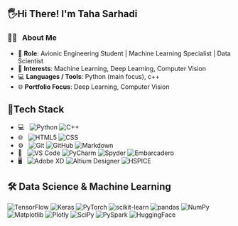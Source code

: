 <h2>🖐Hi There! I'm Taha Sarhadi</h2>

<h3>👨‍💻 &nbsp; About Me</h3>

- 💼 **Role**:&nbsp;Avionic Engineering Student | Machine Learning Specialist | Data Scientist 
- 🧠 **Interests**:&nbsp;Machine Learning, Deep Learning, Computer Vision  
- 💻 **Languages / Tools**:&nbsp;Python (main focus), c++ 
- 🌐 **Portfolio Focus**:&nbsp;Deep Learning, Computer Vision

<h2>🔧Tech Stack</h2>

- 💻 &nbsp;
  ![Python](https://img.shields.io/badge/-Python-333333?style=flat&logo=python)
  ![C++](https://img.shields.io/badge/-C++-333333?style=flat&logo=C%2B%2B&logoColor=00599C)
- 🌐 &nbsp;
  ![HTML5](https://img.shields.io/badge/-HTML5-333333?style=flat&logo=HTML5)
  ![CSS](https://img.shields.io/badge/-CSS-333333?style=flat&logo=CSS3&logoColor=1572B6)
- ⚙️ &nbsp;
  ![Git](https://img.shields.io/badge/-Git-333333?style=flat&logo=git)
  ![GitHub](https://img.shields.io/badge/-GitHub-333333?style=flat&logo=github)
  ![Markdown](https://img.shields.io/badge/-Markdown-333333?style=flat&logo=markdown)
- 🔧 &nbsp;
 ![VS Code](https://img.shields.io/badge/-Visual%20Studio%20Code-333333?style=flat&logo=visual-studio-code)
 ![PyCharm](https://img.shields.io/badge/-PyCharm-333333?style=flat&logo=pycharm)
 ![Spyder](https://img.shields.io/badge/-Spyder-333333?style=flat&logo=spyderide)
 ![Embarcadero](https://img.shields.io/badge/-Embarcadero-333333?style=flat&logo=embarcadero)
- 🖥 &nbsp;
![Adobe XD](https://img.shields.io/badge/-Adobe%20XD-333333?style=flat&logo=adobexd)
![Altium Designer](https://img.shields.io/badge/-Altium%20Designer-333333?style=flat&logo=altiumdesigner)
![HSPICE](https://img.shields.io/badge/-HSPICE-333333?style=flat&logo=)


<h2>🛠 Data Science & Machine Learning</h2>

![TensorFlow](https://img.shields.io/badge/-TensorFlow-333333?style=flat&logo=tensorflow)  ![Keras](https://img.shields.io/badge/-Keras-333333?style=flat&logo=keras)  ![PyTorch](https://img.shields.io/badge/-PyTorch-333333?style=flat&logo=pytorch)  ![scikit-learn](https://img.shields.io/badge/-scikit--learn-333333?style=flat&logo=scikit-learn)  ![pandas](https://img.shields.io/badge/-pandas-333333?style=flat&logo=pandas)  ![NumPy](https://img.shields.io/badge/-NumPy-333333?style=flat&logo=numpy)  ![Matplotlib](https://img.shields.io/badge/-Matplotlib-333333?style=flat&logo=plotly)  ![Plotly](https://img.shields.io/badge/-Plotly-333333?style=flat&logo=plotly)  ![SciPy](https://img.shields.io/badge/-SciPy-333333?style=flat&logo=scipy)  ![PySpark](https://img.shields.io/badge/-PySpark-333333?style=flat&logo=apachespark)  ![HuggingFace](https://img.shields.io/badge/-HuggingFace-333333?style=flat&logo=huggingface)
